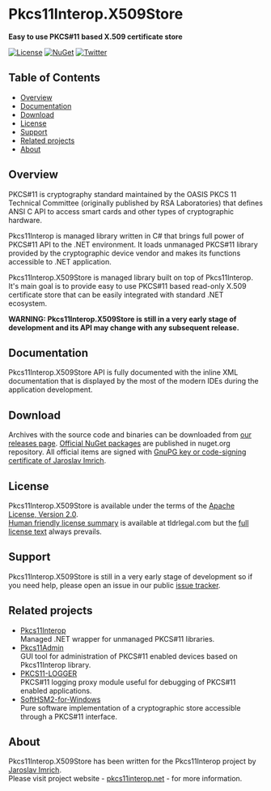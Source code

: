 Pkcs11Interop.X509Store
=======================
**Easy to use PKCS#11 based X.509 certificate store**

[![License](https://img.shields.io/badge/license-Apache%202.0-blue.svg)](https://github.com/Pkcs11Interop/Pkcs11Interop.X509Store/blob/master/LICENSE.md)
[![NuGet](https://img.shields.io/badge/nuget-pkcs11interop-blue.svg)](https://www.nuget.org/packages/Pkcs11Interop.X509Store/)
[![Twitter](https://img.shields.io/badge/twitter-p11interop-blue.svg)](https://twitter.com/p11interop)

## Table of Contents

* [Overview](#overview)
* [Documentation](#documentation)
* [Download](#download)
* [License](#license)
* [Support](#support)
* [Related projects](#related-projects)
* [About](#about)

## Overview

PKCS#11 is cryptography standard maintained by the OASIS PKCS 11 Technical Committee (originally published by RSA Laboratories) that defines ANSI C API to access smart cards and other types of cryptographic hardware.

Pkcs11Interop is managed library written in C# that brings full power of PKCS#11 API to the .NET environment. It loads unmanaged PKCS#11 library provided by the cryptographic device vendor and makes its functions accessible to .NET application.

Pkcs11Interop.X509Store is managed library built on top of Pkcs11Interop. It's main goal is to provide easy to use PKCS#11 based read-only X.509 certificate store that can be easily integrated with standard .NET ecosystem.

**WARNING: Pkcs11Interop.X509Store is still in a very early stage of development and its API may change with any subsequent release.**

## Documentation

Pkcs11Interop.X509Store API is fully documented with the inline XML documentation that is displayed by the most of the modern IDEs during the application development.

## Download

Archives with the source code and binaries can be downloaded from [our releases page](https://github.com/Pkcs11Interop/Pkcs11Interop.X509Store/releases/). [Official NuGet packages](https://www.nuget.org/packages/Pkcs11Interop.X509Store/) are published in nuget.org repository. All official items are signed with [GnuPG key or code-signing certificate of Jaroslav Imrich](https://www.jimrich.sk/crypto/).

## License

Pkcs11Interop.X509Store is available under the terms of the [Apache License, Version 2.0](http://www.apache.org/licenses/LICENSE-2.0).  
[Human friendly license summary](https://tldrlegal.com/l/apache2) is available at tldrlegal.com but the [full license text](LICENSE.md) always prevails.

## Support

Pkcs11Interop.X509Store is still in a very early stage of development so if you need help, please open an issue in our public [issue tracker](https://github.com/Pkcs11Interop/Pkcs11Interop.X509Store/issues).

## Related projects

* [Pkcs11Interop](http://www.pkcs11interop.net/)  
  Managed .NET wrapper for unmanaged PKCS#11 libraries.
* [Pkcs11Admin](http://www.pkcs11admin.net/)  
  GUI tool for administration of PKCS#11 enabled devices based on Pkcs11Interop library.
* [PKCS11-LOGGER](https://github.com/Pkcs11Interop/pkcs11-logger)  
  PKCS#11 logging proxy module useful for debugging of PKCS#11 enabled applications.
* [SoftHSM2-for-Windows](https://github.com/disig/SoftHSM2-for-Windows)  
  Pure software implementation of a cryptographic store accessible through a PKCS#11 interface.

## About

Pkcs11Interop.X509Store has been written for the Pkcs11Interop project by [Jaroslav Imrich](http://www.jimrich.sk).  
Please visit project website - [pkcs11interop.net](http://www.pkcs11interop.net) - for more information.
